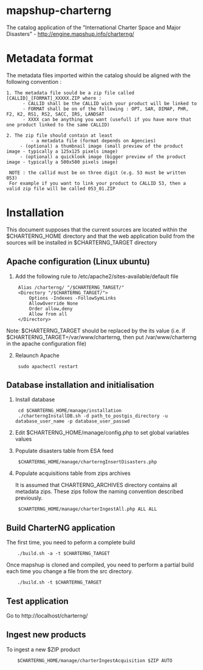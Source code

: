 mapshup-charterng
=================

The catalog application of the "International Charter Space and Major Disasters" - http://engine.mapshup.info/charterng/

Metadata format
===============

The metadata files imported within the catalog should be aligned with the following convention :

    1. The metadata file sould be a zip file called [CALLID]_[FORMAT]_XXXXX.ZIP where :
          - CALLID shall be the CALLID wich your product will be linked to
          - FORMAT shall be on of the following : OPT, SAR, DIMAP, PHR, F2, K2, RS1, RS2, SACC, IRS, LANDSAT
          - XXXX can be anything you want (usefull if you have more that one product linked to the same CALLID)

    2. The zip file should contain at least
             - a metadata file (format depends on Agencies)
	     - (optional) a thumbnail image (small preview of the product image - typically a 125x125 pixels image)
	     - (optional) a quicklook image (bigger preview of the product image - typically a 500x500 pixels image)
           
     NOTE : the callid must be on three digit (e.g. 53 must be written 053)
     For example if you want to link your product to CALLID 53, then a valid zip file will be called 053_01.ZIP

Installation
============

This document supposes that the current sources are located within the $CHARTERNG_HOME directory and that the web application build from the sources will be installed in $CHARTERNG_TARGET directory

Apache configuration (Linux ubuntu)
--------------------------------------

1. Add the following rule to /etc/apache2/sites-available/default file

        Alias /charterng/ "/$CHARTERNG_TARGET/"
        <Directory "/$CHARTERNG_TARGET/">
            Options -Indexes -FollowSymLinks
            AllowOverride None
            Order allow,deny
            Allow from all
        </Directory>

Note: $CHARTERNG_TARGET should be replaced by the its value (i.e. if $CHARTERNG_TARGET=/var/www/charterng, then put /var/www/charterng in the apache configuration file)

2. Relaunch Apache

        sudo apachectl restart


Database installation and initialisation
----------------------------------------

1. Install database

        cd $CHARTERNG_HOME/manage/installation
        ./charterngInstallDB.sh -d path_to_postgis_directory -u database_user_name -p database_user_passwd

2. Edit $CHARTERNG_HOME/manage/config.php to set global variables values

3. Populate disasters table from ESA feed

        $CHARTERNG_HOME/manage/charterngInsertDisasters.php

4. Populate acquisitions table from zips archives

    It is assumed that CHARTERNG_ARCHIVES directory contains all metadata zips. These zips follow the naming convention described previously.

        $CHARTERNG_HOME/manage/charterIngestAll.php ALL ALL



Build CharterNG application
---------------------------

The first time, you need to peform a complete build

        ./build.sh -a -t $CHARTERNG_TARGET

Once mapshup is cloned and compiled, you need to perform a partial build each time you change a file from the src directory.

        ./build.sh -t $CHARTERNG_TARGET


Test application
----------------

Go to http://localhost/charterng/


Ingest new products
-------------------

To ingest a new $ZIP product

        $CHARTERNG_HOME/manage/charterIngestAcquisition $ZIP AUTO


